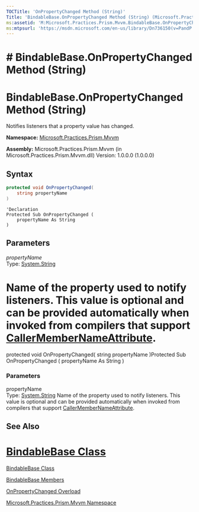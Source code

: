 ```yaml
---
TOCTitle: 'OnPropertyChanged Method (String)'
Title: 'BindableBase.OnPropertyChanged Method (String) (Microsoft.Practices.Prism.Mvvm)'
ms:assetid: 'M:Microsoft.Practices.Prism.Mvvm.BindableBase.OnPropertyChanged(System.String)'
ms:mtpsurl: 'https://msdn.microsoft.com/en-us/library/Dn736150(v=PandP.50)'
---
```



# # BindableBase.OnPropertyChanged Method (String)
# BindableBase.OnPropertyChanged Method (String)

Notifies listeners that a property value has changed.

**Namespace:** [Microsoft.Practices.Prism.Mvvm](https://msdn.microsoft.com/en-us/library/microsoft.practices.prism.mvvm(v=pandp.50))

**Assembly:** Microsoft.Practices.Prism.Mvvm (in Microsoft.Practices.Prism.Mvvm.dll) Version: 1.0.0.0 (1.0.0.0)

## Syntax

~~~c#
protected void OnPropertyChanged(
	string propertyName
)
~~~

~~~VB
'Declaration
Protected Sub OnPropertyChanged ( 
	propertyName As String
)
~~~

## Parameters

*propertyName*  
Type: [System.String](http://msdn2.microsoft.com/en-us/library/s1wwdcbf)

# Name of the property used to notify listeners. This value is optional and can be provided automatically when invoked from compilers that support [CallerMemberNameAttribute](http://msdn2.microsoft.com/en-us/library/hh551816).

protected void OnPropertyChanged( string propertyName )Protected Sub OnPropertyChanged ( propertyName As String )

### Parameters

propertyName  
Type: [System.String](http://msdn.microsoft.com/en-us/library/s1wwdcbf)
Name of the property used to notify listeners. This value is optional and can be provided automatically when invoked from compilers that support [CallerMemberNameAttribute](http://msdn.microsoft.com/en-us/library/hh551816).

## See Also

# [BindableBase Class](https://msdn.microsoft.com/en-us/library/microsoft.practices.prism.mvvm.bindablebase(v=pandp.50))

[BindableBase Class](https://msdn.microsoft.com/library/microsoft.practices.prism.mvvm.bindablebase)

[BindableBase Members](https://msdn.microsoft.com/en-us/library/microsoft.practices.prism.mvvm.bindablebase_members(v=pandp.50))

[OnPropertyChanged Overload](https://msdn.microsoft.com/en-us/library/microsoft.practices.prism.mvvm.bindablebase.onpropertychanged(v=pandp.50))

[Microsoft.Practices.Prism.Mvvm Namespace](https://msdn.microsoft.com/en-us/library/microsoft.practices.prism.mvvm(v=pandp.50))
